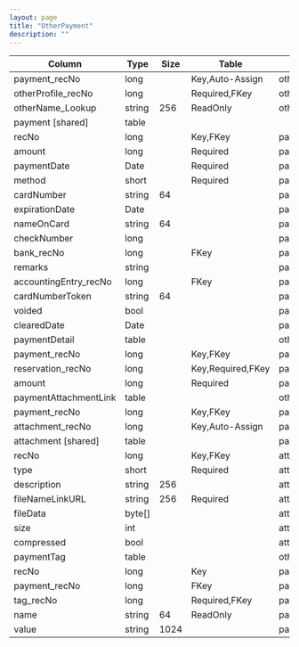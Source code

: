 ```yaml
---
layout: page
title: "OtherPayment"
description: ""
---
```




| Column | Type | Size | Table | Description |
| ------ | ---- | ---- | ----- | ----------- |
| payment_recNo | long |  | Key,Auto-Assign | otherPayment | 
| otherProfile_recNo | long |  | Required,FKey | otherPayment | 
| otherName_Lookup | string | 256 | ReadOnly | otherPayment | 
| payment  [shared] | table |  |  |  | 
| recNo | long |  | Key,FKey | payment | 
| amount | long |  | Required | payment | 
| paymentDate | Date |  | Required | payment | 
| method | short |  | Required | payment | 
| cardNumber | string | 64 |  | payment | 
| expirationDate | Date |  |  | payment | 
| nameOnCard | string | 64 |  | payment | 
| checkNumber | long |  |  | payment | 
| bank_recNo | long |  | FKey | payment | 
| remarks | string |  |  | payment | 
| accountingEntry_recNo | long |  | FKey | payment | 
| cardNumberToken | string | 64 |  | payment | 
| voided | bool |  |  | payment | 
| clearedDate | Date |  |  | payment | 
| paymentDetail  | table |  |  | otherPayment | 
| payment_recNo | long |  | Key,FKey | paymentDetail | 
| reservation_recNo | long |  | Key,Required,FKey | paymentDetail | 
| amount | long |  | Required | paymentDetail | 
| paymentAttachmentLink  | table |  |  | otherPayment | 
| payment_recNo | long |  | Key,FKey | paymentAttachmentLink | 
| attachment_recNo | long |  | Key,Auto-Assign | paymentAttachmentLink | 
| attachment  [shared] | table |  |  | payment | 
| recNo | long |  | Key,FKey | attachment | 
| type | short |  | Required | attachment | 
| description | string | 256 |  | attachment | 
| fileNameLinkURL | string | 256 | Required | attachment | 
| fileData | byte[] |  |  | attachment | 
| size | int |  |  | attachment | 
| compressed | bool |  |  | attachment | 
| paymentTag  | table |  |  | otherPayment | 
| recNo | long |  | Key | paymentTag | 
| payment_recNo | long |  | FKey | paymentTag | 
| tag_recNo | long |  | Required,FKey | paymentTag | 
| name | string | 64 | ReadOnly | paymentTag | 
| value | string | 1024 |  | paymentTag | 


